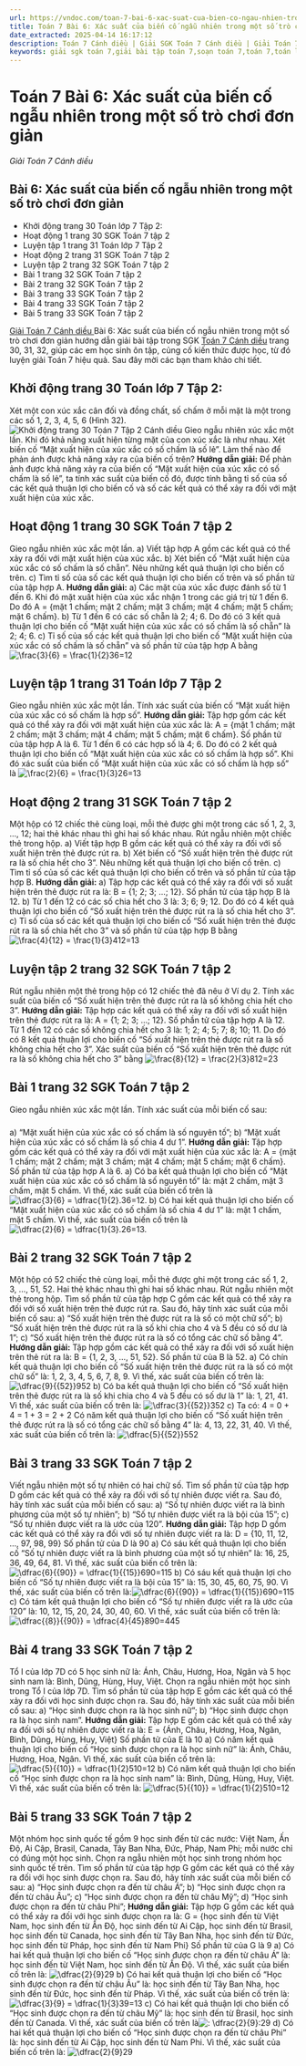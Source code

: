```yaml
---
url: https://vndoc.com/toan-7-bai-6-xac-suat-cua-bien-co-ngau-nhien-trong-mot-so-tro-choi-don-gian-286304
title: Toán 7 Bài 6: Xác suất của biến cố ngẫu nhiên trong một số trò chơi đơn giản - Giải Toán 7 Cánh diều - VnDoc.com
date_extracted: 2025-04-14 16:17:12
description: Toán 7 Cánh diều | Giải SGK Toán 7 Cánh diều | Giải Toán 7 Cánh diều| Giải bài tập Toán 7 Bài 6: Xác suất của biến cố ngẫu nhiên trong một số trò chơi đơn giản bao gồm lời giải chi tiết cho từng bài tập trong SGK Toán 7 tập 2 Kết nối tri thức, mời các bạn tham khảo.
keywords: giải sgk toán 7,giải bài tập toán 7,soạn toán 7,toán 7,toán lớp 7,giải toán 7,sgk toán 7,toan 7,giai toan 7,toán 7 tập 1,toán lớp 7 tập 2,xác suất của biến cố ngẫu nhiên trong một số trò chơi đơn giản,Toán 7 cánh diều Bài 6 Xác suất của biến cố ngẫu nhiên trong một số trò chơi đơn giản,Giải Toán 7 Bài 6 Xác suất của biến cố ngẫu nhiên trong một số trò chơi đơn giản,bài 6 xác suất của biến cố ngẫu nhiên trong một số trò chơi đơn giản
---
```


# Toán 7 Bài 6: Xác suất của biến cố ngẫu nhiên trong một số trò chơi đơn giản
 _Giải Toán 7 Cánh diều_
## Bài 6: Xác suất của biến cố ngẫu nhiên trong một số trò chơi đơn giản
  * Khởi động trang 30 Toán lớp 7 Tập 2: 
  * Hoạt động 1 trang 30 SGK Toán 7 tập 2 
  * Luyện tập 1 trang 31 Toán lớp 7 Tập 2
  * Hoạt động 2 trang 31 SGK Toán 7 tập 2 
  * Luyện tập 2 trang 32 SGK Toán 7 tập 2 
  * Bài 1 trang 32 SGK Toán 7 tập 2
  * Bài 2 trang 32 SGK Toán 7 tập 2
  * Bài 3 trang 33 SGK Toán 7 tập 2
  * Bài 4 trang 33 SGK Toán 7 tập 2
  * Bài 5 trang 33 SGK Toán 7 tập 2

[Giải Toán 7 Cánh diều ](<https://vndoc.com/toan-7-canh-dieu>)Bài 6: Xác suất của biến cố ngẫu nhiên trong một số trò chơi đơn giản hướng dẫn giải bài tập trong SGK [Toán 7 Cánh diều](<https://vndoc.com/toan-7-canh-dieu>) trang 30, 31, 32, giúp các em học sinh ôn tập, củng cố kiến thức được học, từ đó luyện giải Toán 7 hiệu quả. Sau đây mời các bạn tham khảo chi tiết.
## **Khởi động trang 30 Toán lớp 7 Tập 2:**
Xét một con xúc xắc cân đối và đồng chất, số chấm ở mỗi mặt là một trong các số 1, 2, 3, 4, 5, 6 \(Hình 32\).
![Khởi động trang 30 Toán 7 Tập 2 Cánh diều](https://i.vdoc.vn/data/image/2025/03/05/khoi-dong-trang-30-toan-7-tap-2.png)
Gieo ngẫu nhiên xúc xắc một lần. Khi đó khả năng xuất hiện từng mặt của con xúc xắc là như nhau. Xét biến cố “Mặt xuất hiện của xúc xắc có số chấm là số lẻ”.
Làm thế nào để phản ánh được khả năng xảy ra của biến cố trên?
**Hướng dẫn giải:**
Để phản ảnh được khả năng xảy ra của biến cố “Mặt xuất hiện của xúc xắc có số chấm là số lẻ”, ta tính xác suất của biến cố đó, được tính bằng tỉ số của số các kết quả thuận lợi cho biến cố và số các kết quả có thể xảy ra đối với mặt xuất hiện của xúc xắc.
## **Hoạt động 1 trang 30 SGK Toán 7 tập 2**
Gieo ngẫu nhiên xúc xắc một lần.
a\) Viết tập hợp A gồm các kết quả có thể xảy ra đối với mặt xuất hiện của xúc xắc.
b\) Xét biến cố “Mặt xuất hiện của xúc xắc có số chấm là số chẵn”. Nêu những kết quả thuận lợi cho biến cố trên.
c\) Tìm tỉ số của số các kết quả thuận lợi cho biến cố trên và số phần tử của tập hợp A.
**Hướng dẫn giải:**
a\) Các mặt của xúc xắc được đánh số từ 1 đến 6.
Khi đó mặt xuất hiện của xúc xắc nhận 1 trong các giá trị từ 1 đến 6.
Do đó A = \{mặt 1 chấm; mặt 2 chấm; mặt 3 chấm; mặt 4 chấm; mặt 5 chấm; mặt 6 chấm\}.
b\) Từ 1 đến 6 có các số chẵn là 2; 4; 6.
Do đó có 3 kết quả thuận lợi cho biến cố “Mặt xuất hiện của xúc xắc có số chấm là số chẵn” là 2; 4; 6.
c\) Tỉ số của số các kết quả thuận lợi cho biến cố “Mặt xuất hiện của xúc xắc có số chấm là số chẵn” và số phần tử của tập hợp A bằng ![\\frac{3}{6} = \\frac{1}{2}](https://i.vdoc.vn/data/image/blank.png)36=12
## **Luyện tập 1 trang 31 Toán lớp 7 Tập 2**
Gieo ngẫu nhiên xúc xắc một lần. Tính xác suất của biến cố “Mặt xuất hiện của xúc xắc có số chấm là hợp số”.
**Hướng dẫn giải:**
Tập hợp gồm các kết quả có thể xảy ra đối với mặt xuất hiện của xúc xắc là:
A = \{mặt 1 chấm; mặt 2 chấm; mặt 3 chấm; mặt 4 chấm; mặt 5 chấm; mặt 6 chấm\}.
Số phần tử của tập hợp A là 6.
Từ 1 đến 6 có các hợp số là 4; 6.
Do đó có 2 kết quả thuận lợi cho biến cố “Mặt xuất hiện của xúc xắc có số chấm là hợp số”.
Khi đó xác suất của biến cố “Mặt xuất hiện của xúc xắc có số chấm là hợp số” là ![\\frac{2}{6} = \\frac{1}{3}](https://i.vdoc.vn/data/image/blank.png)26=13
## **Hoạt động 2 trang 31 SGK Toán 7 tập 2**
Một hộp có 12 chiếc thẻ cùng loại, mỗi thẻ được ghi một trong các số 1, 2, 3, ..., 12; hai thẻ khác nhau thì ghi hai số khác nhau. Rút ngẫu nhiên một chiếc thẻ trong hộp.
a\) Viết tập hợp B gồm các kết quả có thể xảy ra đối với số xuất hiện trên thẻ được rút ra.
b\) Xét biến cố “Số xuất hiện trên thẻ được rút ra là số chia hết cho 3”. Nêu những kết quả thuận lợi cho biến cố trên.
c\) Tìm tỉ số của số các kết quả thuận lợi cho biến cố trên và số phần tử của tập hợp B.
**Hướng dẫn giải:**
a\) Tập hợp các kết quả có thể xảy ra đối với số xuất hiện trên thẻ được rút ra là: B = \{1; 2; 3; ...; 12\}.
Số phần tử của tập hợp B là 12.
b\) Từ 1 đến 12 có các số chia hết cho 3 là: 3; 6; 9; 12.
Do đó có 4 kết quả thuận lợi cho biến cố “Số xuất hiện trên thẻ được rút ra là số chia hết cho 3”.
c\) Tỉ số của số các kết quả thuận lợi cho biến cố “Số xuất hiện trên thẻ được rút ra là số chia hết cho 3” và số phần tử của tập hợp B bằng ![\\frac{4}{12} = \\frac{1}{3}](https://i.vdoc.vn/data/image/blank.png)412=13
## **Luyện tập 2 trang 32 SGK Toán 7 tập 2**
Rút ngẫu nhiên một thẻ trong hộp có 12 chiếc thẻ đã nêu ở Ví dụ 2. Tính xác suất của biến cố “Số xuất hiện trên thẻ được rút ra là số không chia hết cho 3”.
**Hướng dẫn giải:**
Tập hợp các kết quả có thể xảy ra đối với số xuất hiện trên thẻ được rút ra là: A = \{1; 2; 3; ...; 12\}.
Số phần tử của tập hợp A là 12.
Từ 1 đến 12 có các số không chia hết cho 3 là: 1; 2; 4; 5; 7; 8; 10; 11.
Do đó có 8 kết quả thuận lợi cho biến cố “Số xuất hiện trên thẻ được rút ra là số không chia hết cho 3”.
Xác suất của biến cố “Số xuất hiện trên thẻ được rút ra là số không chia hết cho 3” bằng ![\\frac{8}{12} = \\frac{2}{3}](https://i.vdoc.vn/data/image/blank.png)812=23
## **Bài 1 trang 32 SGK Toán 7 tập 2**
Gieo ngẫu nhiên xúc xắc một lần. Tính xác suất của mỗi biến cố sau:
### 
a\) “Mặt xuất hiện của xúc xắc có số chấm là số nguyên tố”;
b\) “Mặt xuất hiện của xúc xắc có số chấm là số chia 4 dư 1”.
**Hướng dẫn giải:**
Tập hợp gồm các kết quả có thể xảy ra đối với mặt xuất hiện của xúc xắc là:
A = \{mặt 1 chấm; mặt 2 chấm; mặt 3 chấm; mặt 4 chấm; mặt 5 chấm; mặt 6 chấm\}.
Số phần tử của tập hợp A là 6.
a\) Có ba kết quả thuận lợi cho biến cố “Mặt xuất hiện của xúc xắc có số chấm là số nguyên tố” là: mặt 2 chấm, mặt 3 chấm, mặt 5 chấm.
Vì thế, xác suất của biến cố trên là ![\\dfrac{3}{6} = \\dfrac{1}{2}.](https://i.vdoc.vn/data/image/blank.png)36=12.
b\) Có hai kết quả thuận lợi cho biến cố “Mặt xuất hiện của xúc xắc có số chấm là số chia 4 dư 1” là: mặt 1 chấm, mặt 5 chấm.
Vì thế, xác suất của biến cố trên là ![\\dfrac{2}{6} = \\dfrac{1}{3}.](https://i.vdoc.vn/data/image/blank.png)26=13.
## **Bài 2 trang 32 SGK Toán 7 tập 2**
Một hộp có 52 chiếc thẻ cùng loại, mỗi thẻ được ghi một trong các số 1, 2, 3, …, 51, 52. Hai thẻ khác nhau thì ghi hai số khác nhau. Rút ngẫu nhiên một thẻ trong hộp. Tìm số phần tử của tập hợp C gồm các kết quả có thể xảy ra đối với số xuất hiện trên thẻ được rút ra. Sau đó, hãy tính xác suất của mỗi biến cố sau:
a\) “Số xuất hiện trên thẻ được rút ra là số có một chữ số”;
b\) “Số xuất hiện trên thẻ được rút ra là số khi chia cho 4 và 5 đều có số dư là 1”;
c\) “Số xuất hiện trên thẻ được rút ra là số có tổng các chữ số bằng 4”.
**Hướng dẫn giải:**
Tập hợp gồm các kết quả có thể xảy ra đối với số xuất hiện trên thẻ rút ra là: B = \{1, 2, 3, …, 51, 52\}.
Số phần tử của B là 52.
a\) Có chín kết quả thuận lợi cho biến cố “Số xuất hiện trên thẻ được rút ra là số có một chữ số” là: 1, 2, 3, 4, 5, 6, 7, 8, 9.
Vì thế, xác suất của biến cố trên là:![\\dfrac{9}{{52}}](https://i.vdoc.vn/data/image/blank.png)952
b\) Có ba kết quả thuận lợi cho biến cố “Số xuất hiện trên thẻ được rút ra là số khi chia cho 4 và 5 đều có số dư là 1” là: 1, 21, 41.
Vì thế, xác suất của biến cố trên là: ![\\dfrac{3}{{52}}](https://i.vdoc.vn/data/image/blank.png)352
c\) Ta có: 4 = 0 + 4 = 1 + 3 = 2 + 2
Có năm kết quả thuận lợi cho biến cố “Số xuất hiện trên thẻ được rút ra là số có tổng các chữ số bằng 4” là: 4, 13, 22, 31, 40.
Vì thế, xác suất của biến cố trên là: ![\\dfrac{5}{{52}}](https://i.vdoc.vn/data/image/blank.png)552
## **Bài 3 trang 33 SGK Toán 7 tập 2**
Viết ngẫu nhiên một số tự nhiên có hai chữ số. Tìm số phần tử của tập hợp D gồm các kết quả có thể xảy ra đối với số tự nhiên được viết ra. Sau đó, hãy tính xác suất của mỗi biến cố sau:
a\) “Số tự nhiên được viết ra là bình phương của một số tự nhiên”;
b\) “Số tự nhiên được viết ra là bội của 15”;
c\) “Số tự nhiên được viết ra là ước của 120”.
**Hướng dẫn giải:**
Tập hợp D gồm các kết quả có thể xảy ra đối với số tự nhiên được viết ra là:
D = \{10, 11, 12, …, 97, 98, 99\}
Số phần tử của D là 90
a\) Có sáu kết quả thuận lợi cho biến cố “Số tự nhiên được viết ra là bình phương của một số tự nhiên” là: 16, 25, 36, 49, 64, 81.
Vì thế, xác suất của biến cố trên là: ![\\dfrac{6}{{90}} = \\dfrac{1}{{15}}](https://i.vdoc.vn/data/image/blank.png)690=115
b\) Có sáu kết quả thuận lợi cho biến cố “Số tự nhiên được viết ra là bội của 15” là: 15, 30, 45, 60, 75, 90.
Vì thế, xác suất của biến cố trên là:![\\dfrac{6}{{90}} = \\dfrac{1}{{15}}](https://i.vdoc.vn/data/image/blank.png)690=115
c\) Có tám kết quả thuận lợi cho biến cố “Số tự nhiên được viết ra là ước của 120” là: 10, 12, 15, 20, 24, 30, 40, 60.
Vì thế, xác suất của biến cố trên là: ![\\dfrac{{8}}{{90}} = \\dfrac{4}{45}](https://i.vdoc.vn/data/image/blank.png)890=445
## **Bài 4 trang 33 SGK Toán 7 tập 2**
Tổ I của lớp 7D có 5 học sinh nữ là: Ánh, Châu, Hương, Hoa, Ngân và 5 học sinh nam là: Bình, Dũng, Hùng, Huy, Việt. Chọn ra ngẫu nhiên một học sinh trong Tổ I của lớp 7D. Tìm số phần tử của tập hợp E gồm các kết quả có thể xảy ra đối với học sinh được chọn ra. Sau đó, hãy tính xác suất của mỗi biến cố sau:
a\) “Học sinh được chọn ra là học sinh nữ”;
b\) “Học sinh được chọn ra là học sinh nam”.
**Hướng dẫn giải:**
Tập hợp E gồm các kết quả có thể xảy ra đối với số tự nhiên được viết ra là:
E = \{Ánh, Châu, Hương, Hoa, Ngân, Bình, Dũng, Hùng, Huy, Việt\}
Số phần tử của E là 10
a\) Có năm kết quả thuận lợi cho biến cố “Học sinh được chọn ra là học sinh nữ” là: Ánh, Châu, Hương, Hoa, Ngân.
Vì thế, xác suất của biến cố trên là:![\\dfrac{5}{{10}} = \\dfrac{1}{2}](https://i.vdoc.vn/data/image/blank.png)510=12
b\) Có năm kết quả thuận lợi cho biến cố “Học sinh được chọn ra là học sinh nam” là: Bình, Dũng, Hùng, Huy, Việt.
Vì thế, xác suất của biến cố trên là: ![\\dfrac{5}{{10}} = \\dfrac{1}{2}](https://i.vdoc.vn/data/image/blank.png)510=12
## **Bài 5 trang 33 SGK Toán 7 tập 2**
Một nhóm học sinh quốc tế gồm 9 học sinh đến từ các nước: Việt Nam, Ấn Độ, Ai Cập, Brasil, Canada, Tây Ban Nha, Đức, Pháp, Nam Phi; mỗi nước chỉ có đúng một học sinh. Chọn ra ngẫu nhiên một học sinh trong nhóm học sinh quốc tế trên. Tìm số phần tử của tập hợp G gồm các kết quả có thể xảy ra đối với học sinh được chọn ra. Sau đó, hãy tính xác suất của mỗi biến cố sau:
a\) “Học sinh được chọn ra đến từ châu Á”;
b\) “Học sinh được chọn ra đến từ châu Âu”;
c\) “Học sinh được chọn ra đến từ châu Mỹ”;
d\) “Học sinh được chọn ra đến từ châu Phi”;
**Hướng dẫn giải:**
Tập hợp G gồm các kết quả có thể xảy ra đối với học sinh được chọn ra là:
G = \{học sinh đến từ Việt Nam, học sinh đến từ Ấn Độ, học sinh đến từ Ai Cập, học sinh đến từ Brasil, học sinh đến từ Canada, học sinh đến từ Tây Ban Nha, học sinh đến từ Đức, học sinh đến từ Pháp, học sinh đến từ Nam Phi\}
Số phần tử của G là 9
a\) Có hai kết quả thuận lợi cho biến cố “Học sinh được chọn ra đến từ châu Á” là: học sinh đến từ Việt Nam, học sinh đến từ Ấn Độ.
Vì thế, xác suất của biến cố trên là: ![\\dfrac{2}{9}](https://i.vdoc.vn/data/image/blank.png)29
b\) Có hai kết quả thuận lợi cho biến cố “Học sinh được chọn ra đến từ châu Âu” là: học sinh đến từ Tây Ban Nha, học sinh đến từ Đức, học sinh đến từ Pháp.
Vì thế, xác suất của biến cố trên là:![\\dfrac{3}{9} = \\dfrac{1}{3}](https://i.vdoc.vn/data/image/blank.png)39=13
c\) Có hai kết quả thuận lợi cho biến cố “Học sinh được chọn ra đến từ châu Mỹ” là: học sinh đến từ Brasil, học sinh đến từ Canada.
Vì thế, xác suất của biến cố trên là![: \\dfrac{2}{9}](https://i.vdoc.vn/data/image/blank.png):29
d\) Có hai kết quả thuận lợi cho biến cố “Học sinh được chọn ra đến từ châu Phi” là: học sinh đến từ Ai Cập, học sinh đến từ Nam Phi.
Vì thế, xác suất của biến cố trên là: ![\\dfrac{2}{9}](https://i.vdoc.vn/data/image/blank.png)29
